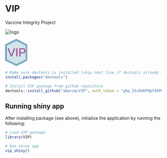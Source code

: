 # VIP
Vaccine Integrity Project


![logo](https://github.com/user-attachments/assets/fe0c57af-d075-409f-8977-80619a3bc280)
<?xml version="1.0" encoding="UTF-8" standalone="no"?>
<!-- Created with Inkscape (http://www.inkscape.org/) -->

<svg
   width="18.892548mm"
   height="23.016367mm"
   viewBox="0 0 18.892548 23.016367"
   version="1.1"
   id="svg1"
   xmlns="http://www.w3.org/2000/svg"
   xmlns:svg="http://www.w3.org/2000/svg">
  <defs
     id="defs1" />
  <g
     id="layer1"
     transform="translate(-64.734094,-112.5866)">
    <g
       id="g4"
       transform="matrix(0.02833503,0,0,0.02833503,17.382863,94.432849)">
      <g
         id="g1"
         transform="matrix(0.62975179,0,0,0.62975179,618.72918,267.19722)">
        <path
           d="m 2200.5,1860.5 -508,-254 v -737 l 508,-254 508,254 v 737 z"
           fill="#d0e4ec"
           fill-rule="evenodd"
           fill-opacity="1"
           id="path1" />
        <path
           d="m 2200.5,1860.5 -508,-254 v -737 l 508,-254 508,254 v 737 z m 508,-254 v -737 l -508,-254 -508,254 v 737 l 508,254 z"
           fill="#287697"
           fill-rule="nonzero"
           fill-opacity="1"
           id="path2" />
        <path
           d="M 2200.5,1844.5 1705.5,1597 V 879 l 495,-247.5 495,247.5 v 718 z"
           fill="#d0e4ec"
           fill-rule="evenodd"
           fill-opacity="1"
           id="path3" />
        <path
           d="M 2200.5,1882.93 1671.12,1618.24 V 857.755 l 529.38,-264.688 529.38,264.688 v 760.485 z m 506.46,-278.85 V 871.918 L 2200.5,618.689 1694.04,871.918 v 732.162 l 506.46,253.23 z M 2200.5,1831.69 1716.96,1589.92 V 886.082 l 483.54,-241.771 483.54,241.771 v 703.838 z m 460.62,-255.94 V 900.245 L 2200.5,669.932 1739.88,900.245 v 675.505 l 460.62,230.32 z"
           fill="#287697"
           fill-rule="nonzero"
           fill-opacity="1"
           id="path4" />
        <text
           fill="#a63b86"
           fill-opacity="1"
           font-family="Phosphate, Phosphate_MSFontService, sans-serif"
           font-style="normal"
           font-variant="normal"
           font-weight="400"
           font-stretch="normal"
           font-size="550px"
           text-anchor="start"
           direction="ltr"
           writing-mode="lr-tb"
           unicode-bidi="normal"
           text-decoration="none"
           transform="translate(1782.63,1424)"
           id="text4"
           style="text-decoration:none;text-decoration-line:none">VIP</text>
      </g>
    </g>
  </g>
</svg>

``` r
# Make sure devtools is installed (skip next line if devtools already installed)
install.packages("devtools")

# Install VIP package from github repository
devtools::install_github("abersm/VIP", auth_token = "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")
```

## Running shiny app
After installing package (see above), initialize the application by running the following: 

``` r
# Load VIP package
library(VIP)

# Run shiny app
vip_shiny()
```
